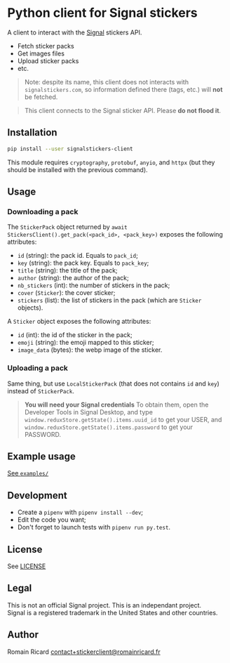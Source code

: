 # Python client for Signal stickers

A client to interact with the [Signal](https://signal.org/) stickers API.

+ Fetch sticker packs
+ Get images files
+ Upload sticker packs
+ etc.


> Note: despite its name, this client does not interacts with
> `signalstickers.com`, so information defined there (tags, etc.) will **not**
> be fetched.

> This client connects to the Signal sticker API. Please **do not flood it**.

## Installation

```bash
pip install --user signalstickers-client
```

This module requires `cryptography`, `protobuf`, `anyio`, and `httpx` (but they should
be installed with the previous command).
 
## Usage

### Downloading a pack
The `StickerPack` object returned by `await StickersClient().get_pack(<pack_id>,
<pack_key>)` exposes the following attributes:

+ `id` (string): the pack id. Equals to `pack_id`;
+ `key` (string): the pack key. Equals to `pack_key`;
+ `title` (string): the title of the pack;
+ `author` (string): the author of the pack;
+ `nb_stickers` (int): the number of stickers in the pack;
+ `cover` (`Sticker`): the cover sticker;
+ `stickers` (list): the list of stickers in the pack (which are `Sticker`
  objects).


A `Sticker` object exposes the following attributes:

+ `id` (int): the id of the sticker in the pack;
+ `emoji` (string): the emoji mapped to this sticker;
+ `image_data` (bytes): the webp image of the sticker.


### Uploading a pack

Same thing, but use `LocalStickerPack` (that does not contains `id` and `key`)
instead of `StickerPack`.


> **You will need your Signal credentials** To obtain them, open the Developer
> Tools in Signal Desktop, and type `window.reduxStore.getState().items.uuid_id`
> to get your USER, and `window.reduxStore.getState().items.password` to get
> your PASSWORD.


## Example usage

[See `examples/`](examples/)

## Development

+ Create a `pipenv` with `pipenv install --dev`;
+ Edit the code you want;
+ Don't forget to launch tests with `pipenv run py.test`.

## License

See [LICENSE](https://github.com/romainricard/signalstickers-client/blob/master/LICENSE)


## Legal

This is not an official Signal project. This is an independant project.  
Signal is a registered trademark in the United States and other countries.


## Author

Romain Ricard <contact+stickerclient@romainricard.fr>
